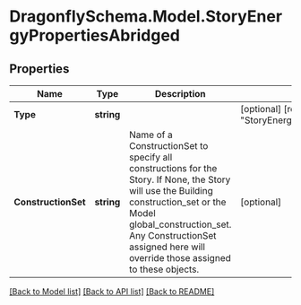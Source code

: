 
# DragonflySchema.Model.StoryEnergyPropertiesAbridged

## Properties

Name | Type | Description | Notes
------------ | ------------- | ------------- | -------------
**Type** | **string** |  | [optional] [readonly] [default to "StoryEnergyPropertiesAbridged"]
**ConstructionSet** | **string** | Name of a ConstructionSet to specify all constructions for the Story. If None, the Story will use the Building construction_set or the Model global_construction_set. Any ConstructionSet assigned here will override those assigned to these objects. | [optional] 

[[Back to Model list]](../README.md#documentation-for-models)
[[Back to API list]](../README.md#documentation-for-api-endpoints)
[[Back to README]](../README.md)

